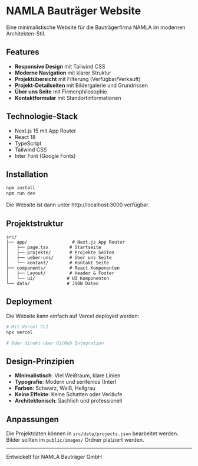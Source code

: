 # NAMLA Bauträger Website

Eine minimalistische Website für die Bauträgerfirma NAMLA im modernen Architekten-Stil.

## Features

- **Responsive Design** mit Tailwind CSS
- **Moderne Navigation** mit klarer Struktur
- **Projektübersicht** mit Filterung (Verfügbar/Verkauft)
- **Projekt-Detailseiten** mit Bildergalerie und Grundrissen
- **Über uns Seite** mit Firmenphilosophie
- **Kontaktformular** mit Standortinformationen

## Technologie-Stack

- Next.js 15 mit App Router
- React 18
- TypeScript
- Tailwind CSS
- Inter Font (Google Fonts)

## Installation

```bash
npm install
npm run dev
```

Die Website ist dann unter http://localhost:3000 verfügbar.

## Projektstruktur

```
src/
├── app/                 # Next.js App Router
│   ├── page.tsx        # Startseite
│   ├── projekte/       # Projekte Seiten
│   ├── ueber-uns/      # Über uns Seite
│   └── kontakt/        # Kontakt Seite
├── components/         # React Komponenten
│   ├── Layout/         # Header & Footer
│   └── ui/            # UI Komponenten
└── data/              # JSON Daten
```

## Deployment

Die Website kann einfach auf Vercel deployed werden:

```bash
# Mit Vercel CLI
npx vercel

# Oder direkt über GitHub Integration
```

## Design-Prinzipien

- **Minimalistisch**: Viel Weißraum, klare Linien
- **Typografie**: Modern und serifenlos (Inter)
- **Farben**: Schwarz, Weiß, Hellgrau
- **Keine Effekte**: Keine Schatten oder Verläufe
- **Architektonisch**: Sachlich und professionell

## Anpassungen

Die Projektdaten können in `src/data/projects.json` bearbeitet werden.
Bilder sollten im `public/images/` Ordner platziert werden.

---

Entwickelt für NAMLA Bauträger GmbH
